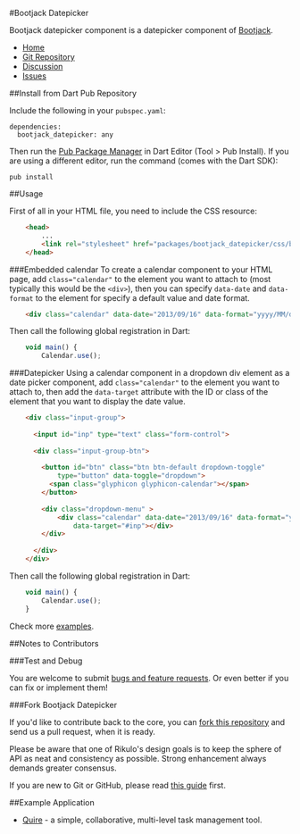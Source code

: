 #Bootjack Datepicker

Bootjack datepicker component is a datepicker component of [Bootjack](http://github.com/rikulo/bootjack).

* [Home](http://rikulo.org)
* [Git Repository](https://github.com/rikulo/bootjack-datepicker)
* [Discussion](http://stackoverflow.com/questions/tagged/rikulo)
* [Issues](https://github.com/rikulo/bootjack-datepicker/issues)

##Install from Dart Pub Repository

Include the following in your `pubspec.yaml`:

    dependencies:
      bootjack_datepicker: any

Then run the [Pub Package Manager](http://pub.dartlang.org/doc) in Dart Editor (Tool > Pub Install). If you are using a different editor, run the command
(comes with the Dart SDK):

    pub install

##Usage

First of all in your HTML file, you need to include the CSS resource:
```html
	<head>
		...
		<link rel="stylesheet" href="packages/bootjack_datepicker/css/bootjack-datepicker.min.css">
	</head>
```
###Embedded calendar
To create a calendar component to your HTML page, add `class="calendar"` to the element you want to attach to (most typically this would be the `<div>`), 
then you can specify `data-date` and `data-format` to the element for specify a default value and date format.
```html
	<div class="calendar" data-date="2013/09/16" data-format="yyyy/MM/dd"></div>
```
Then call the following global registration in Dart:
```javascript
	void main() {
		Calendar.use();
```
###Datepicker
Using a calendar component in a dropdown div element as a date picker component, add `class="calendar"` to the element you want to attach to, 
then add the `data-target` attribute with the ID or class of the element that you want to display the date value.
```html
	<div class="input-group">
		
	  <input id="inp" type="text" class="form-control">
	  
	  <div class="input-group-btn">
		
		<button id="btn" class="btn btn-default dropdown-toggle" 
			type="button" data-toggle="dropdown">
		  <span class="glyphicon glyphicon-calendar"></span>
		</button>
		
		<div class="dropdown-menu" >
			<div class="calendar" data-date="2013/09/16" data-format="yyyy/MM/dd"
				data-target="#inp"></div>
		</div>
		
	  </div>
	</div>
```
Then call the following global registration in Dart:
```javascript
	void main() {
		Calendar.use();
	}
```
Check more [examples](https://github.com/rikulo/bootjack-datepicker/tree/master/example).
	
##Notes to Contributors

###Test and Debug

You are welcome to submit [bugs and feature requests](https://github.com/rikulo/bootjack-datepicker/issues). Or even better if you can fix or implement them!

###Fork Bootjack Datepicker

If you'd like to contribute back to the core, you can [fork this repository](https://help.github.com/articles/fork-a-repo) and send us a pull request, when it is ready.

Please be aware that one of Rikulo's design goals is to keep the sphere of API as neat and consistency as possible. Strong enhancement always demands greater consensus.

If you are new to Git or GitHub, please read [this guide](https://help.github.com/) first.

##Example Application

* [Quire](https://quire.io) - a simple, collaborative, multi-level task management tool.
